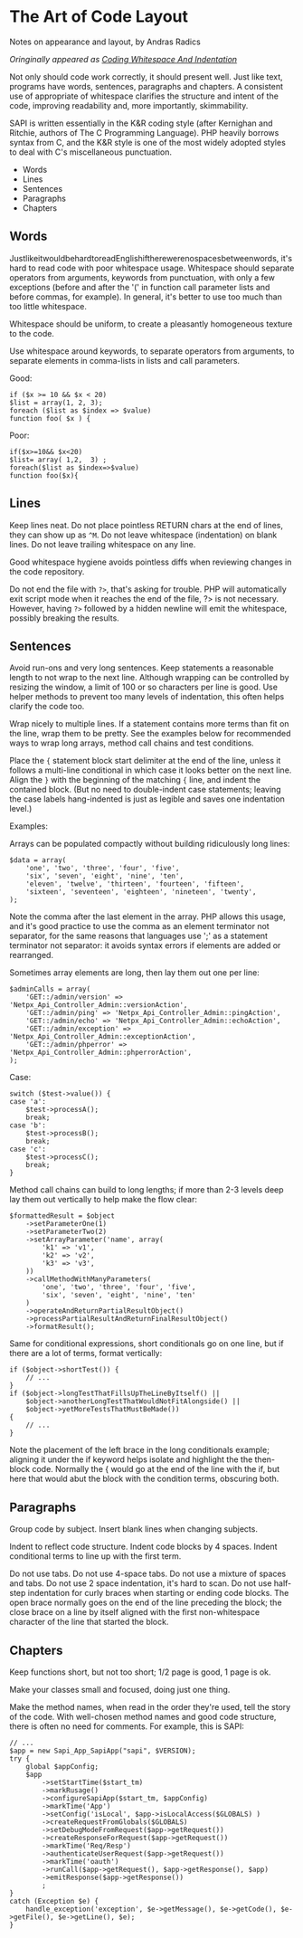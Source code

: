 # The Art of Code Layout

Notes on appearance and layout, by Andras Radics

_Oringinally appeared as [Coding Whitespace And Indentation](https://docs.google.com/document/d/1DcpiSSqlSjOJTYfWMWr5oE_xl-csc6GDS5Wp99b_czE/edit#heading=h.8ne0x98mwcfa)_


Not only should code work correctly, it should present well.  Just like text, programs
have words, sentences, paragraphs and chapters.  A consistent use of appropriate of
whitespace clarifies the structure and intent of the code, improving readability and,
more importantly, skimmability.


SAPI is written essentially in the K&R coding style (after Kernighan and Ritchie,
authors of The C Programming Language).  PHP heavily borrows syntax from C, and the
K&R style is one of the most widely adopted styles to deal with C's miscellaneous
punctuation.


- Words
- Lines
- Sentences
- Paragraphs
- Chapters


## Words


JustlikeitwouldbehardtoreadEnglishiftherewerenospacesbetweenwords, it's hard to read
code with poor whitespace usage.  Whitespace should separate operators from arguments,
keywords from punctuation, with only a few exceptions (before and after the '(' in
function call parameter lists and before commas, for example).  In general, it's
better to use too much than too little whitespace.


Whitespace should be uniform, to create a pleasantly homogeneous texture to the code.


Use whitespace around keywords, to separate operators from arguments, to separate
elements in comma-lists in lists and call parameters.


Good:

    if ($x >= 10 && $x < 20)
    $list = array(1, 2, 3);
    foreach ($list as $index => $value)
    function foo( $x ) {


Poor:

    if($x>=10&& $x<20)
    $list= array( 1,2,  3) ;
    foreach($list as $index=>$value)
    function foo($x){


## Lines


Keep lines neat.  Do not place pointless RETURN chars at the end of lines, they can show
up as `^M`.  Do not leave whitespace (indentation) on blank lines.  Do not leave
trailing whitespace on any line.


Good whitespace hygiene avoids pointless diffs when reviewing changes in the code repository.


Do not end the file with `?>`, that's asking for trouble.  PHP will automatically exit
script mode when it reaches the end of the file, ?> is not necessary.  However, having
`?>` followed by a hidden newline will emit the whitespace, possibly breaking the
results.


## Sentences


Avoid run-ons and very long sentences.  Keep statements a reasonable length to not
wrap to the next line.  Although wrapping can be controlled by resizing the window, a
limit of 100 or so characters per line is good.  Use helper methods to prevent too
many levels of indentation, this often helps clarify the code too.


Wrap nicely to multiple lines.  If a statement contains more terms than fit on the
line, wrap them to be pretty.  See the examples below for recommended ways to wrap
long arrays, method call chains and test conditions.


Place the `{` statement block start delimiter at the end of the line, unless it follows
a multi-line conditional in which case it looks better on the next line.  Align the `}`
with the beginning of the matching `{` line, and indent the contained block.  (But no
need to double-indent case statements; leaving the case labels hang-indented is just
as legible and saves one indentation level.)


Examples:


Arrays can be populated compactly without building ridiculously long lines:

    $data = array(
        'one', 'two', 'three', 'four', 'five',
        'six', 'seven', 'eight', 'nine', 'ten',
        'eleven', 'twelve', 'thirteen', 'fourteen', 'fifteen',
        'sixteen', 'seventeen', 'eighteen', 'nineteen', 'twenty',
    );

Note the comma after the last element in the array.  PHP allows this usage, and it's
good practice to use the comma as an element terminator not separator, for the same
reasons that languages use ';' as a statement terminator not separator:  it avoids
syntax errors if elements are added or rearranged.


Sometimes array elements are long, then lay them out one per line:

    $adminCalls = array(
        'GET::/admin/version' => 'Netpx_Api_Controller_Admin::versionAction',
        'GET::/admin/ping' => 'Netpx_Api_Controller_Admin::pingAction',
        'GET::/admin/echo' => 'Netpx_Api_Controller_Admin::echoAction',
        'GET::/admin/exception' => 'Netpx_Api_Controller_Admin::exceptionAction',
        'GET::/admin/phperror' => 'Netpx_Api_Controller_Admin::phperrorAction',
    );


Case:

    switch ($test->value()) {
    case 'a':
        $test->processA();
        break;
    case 'b':
        $test->processB();
        break;
    case 'c':
        $test->processC();
        break;
    }


Method call chains can build to long lengths; if more than 2-3 levels deep lay them out vertically to help make the flow clear:

    $formattedResult = $object
        ->setParameterOne(1)
        ->setParameterTwo(2)
        ->setArrayParameter('name', array(
            'k1' => 'v1',
            'k2' => 'v2',
            'k3' => 'v3',
        ))
        ->callMethodWithManyParameters(
            'one', 'two', 'three', 'four', 'five',
            'six', 'seven', 'eight', 'nine', 'ten'
        )
        ->operateAndReturnPartialResultObject()
        ->processPartialResultAndReturnFinalResultObject()
        ->formatResult();


Same for conditional expressions, short conditionals go on one line, but if there are a lot of terms, format vertically:

    if ($object->shortTest()) {
        // ...
    }
    if ($object->longTestThatFillsUpTheLineByItself() ||
        $object->anotherLongTestThatWouldNotFitAlongside() ||
        $object->yetMoreTestsThatMustBeMade())
    {
        // ...
    }

Note the placement of the left brace in the long conditionals example; aligning it
under the if keyword helps isolate and highlight the the then-block code.  Normally
the { would go at the end of the line with the if, but here that would abut the block
with the condition terms, obscuring both.


## Paragraphs


Group code by subject.  Insert blank lines when changing subjects.


Indent to reflect code structure.  Indent code blocks by 4 spaces.  Indent conditional
terms to line up with the first term.


Do not use tabs.  Do not use 4-space tabs.  Do not use a mixture of spaces and tabs.
Do not use 2 space indentation, it's hard to scan.  Do not use half-step indentation
for curly braces when starting or ending code blocks.  The open brace normally goes on
the end of the line preceding the block; the close brace on a line by itself aligned
with the first non-whitespace character of the line that started the block.


## Chapters


Keep functions short, but not too short; 1/2 page is good, 1 page is ok.


Make your classes small and focused, doing just one thing.


Make the method names, when read in the order they're used, tell the story of the
code.  With well-chosen method names and good code structure, there is often no need
for comments.
For example, this is SAPI:

    // ...
    $app = new Sapi_App_SapiApp("sapi", $VERSION);
    try {
        global $appConfig;
        $app
            ->setStartTime($start_tm)
            ->markRusage()
            ->configureSapiApp($start_tm, $appConfig)
            ->markTime('App')
            ->setConfig('isLocal', $app->isLocalAccess($GLOBALS) )
            ->createRequestFromGlobals($GLOBALS)
            ->setDebugModeFromRequest($app->getRequest())
            ->createResponseForRequest($app->getRequest())
            ->markTime('Req/Resp')
            ->authenticateUserRequest($app->getRequest())
            ->markTime('oauth')
            ->runCall($app->getRequest(), $app->getResponse(), $app)
            ->emitResponse($app->getResponse())
            ;
    }
    catch (Exception $e) {
        handle_exception('exception', $e->getMessage(), $e->getCode(), $e->getFile(), $e->getLine(), $e);
    }
